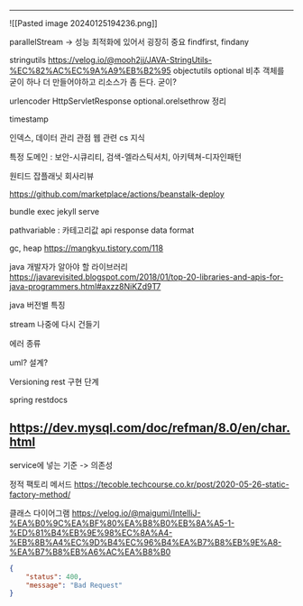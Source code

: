 
---

![[Pasted image 20240125194236.png]]

parallelStream -> 성능 최적화에 있어서 굉장히 중요
findfirst, findany

stringutils
https://velog.io/@mooh2jj/JAVA-StringUtils-%EC%82%AC%EC%9A%A9%EB%B2%95
objectutils
optional 비추 객체를 굳이 하나 더 만들어야하고 리소스가 좀 든다. 굳이?

urlencoder
HttpServletResponse
optional.orelsethrow 정리

timestamp

인덱스, 데이터 관리 관점
웹 관련 cs 지식

특정 도메인 : 보안-시큐리티, 검색-엘라스틱서치, 아키텍쳐-디자인패턴

원티드
잡플래닛 회사리뷰

https://github.com/marketplace/actions/beanstalk-deploy

bundle exec jekyll serve

pathvariable : 카테고리값
api response data format

gc, heap
https://mangkyu.tistory.com/118


java 개발자가 알아야 할 라이브러리
https://javarevisited.blogspot.com/2018/01/top-20-libraries-and-apis-for-java-programmers.html#axzz8NiKZd9T7



java 버전별 특징

stream 나중에 다시 건들기

에러 종류

uml? 설계?

Versioning
rest 구현 단계

spring restdocs

https://dev.mysql.com/doc/refman/8.0/en/char.html
---



service에 넣는 기준 -> 의존성


정적 팩토리 메서드
https://tecoble.techcourse.co.kr/post/2020-05-26-static-factory-method/

클래스 다이어그램
https://velog.io/@maigumi/IntelliJ-%EA%B0%9C%EA%BF%80%EA%B8%B0%EB%8A%A5-1-%ED%81%B4%EB%9E%98%EC%8A%A4-%EB%8B%A4%EC%9D%B4%EC%96%B4%EA%B7%B8%EB%9E%A8-%EA%B7%B8%EB%A6%AC%EA%B8%B0


```json
{
	"status": 400,
	"message": "Bad Request"
}

```